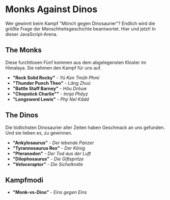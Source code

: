 # Monks Against Dinos
Wer gewinnt beim Kampf "Mönch gegen Dinosaurier"? Endlich wird die größte Frage der Menschheitsgeschichte beantwortet. Hier und jetzt! In dieser JavaScript-Arena.

## The Monks
Diese furchtlosen Fünf kommen aus dem abgelegensten Kloster im Himalaya. Sie nehmen den Kampf für uns auf.

* **"Rock Solid Rocky"**    -  *Yú Ken Tmûh Phmí*
* **"Thunder Punch Theo"**  -  *Lâng Zhuù*
* **"Battle Staff Barney"** -  *Hôu Drôuw*
* **"Chopstick Charlie""**  -  *Innja Phêyz*
* **"Longsword Lewis"**     -  *Phý Nel Kâdd*

## The Dinos
Die tödlichsten Dinosaurier aller Zeiten haben Geschmack an uns gefunden. Und sie lieben es, zu gewinnen.

* **"Ankylosaurus"**        -  *Der lebende Panzer*
* **"Tyrannosaurus Rex"**   -  *Der König*
* **"Pteranodon"**          -  *Der Tod aus der Luft*
* **"Dilophosaurus"**       -  *Die Giftspritze*
* **"Veloceraptor"**        -  *Die Sichelkralle*

## Kampfmodi
* **"Monk-vs-Dino"**        -  *Eins gegen Eins*